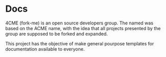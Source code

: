 # Docs
4CME (fork-me) is an open source developers group. The named was based on the ACME name, with the idea that all projects presented by the group are supposed to be forked and expanded.

This project has the objective of make general pourpose templates for documentation available to everyone.
